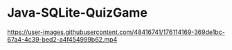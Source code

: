 # Java-SQLite-QuizGame



https://user-images.githubusercontent.com/48416741/176114169-369de1bc-67a4-4c39-bed2-a4f454999b62.mp4

